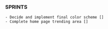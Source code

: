 ### SPRINTS
    - Decide and implement final color scheme []
    - Complete home page trending area []